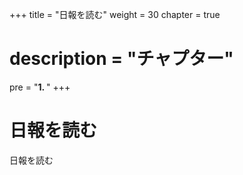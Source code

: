 +++
title = "日報を読む"
weight = 30
chapter = true
# description = "チャプター"
pre = "<b>1. </b>"
+++

# 日報を読む

日報を読む
